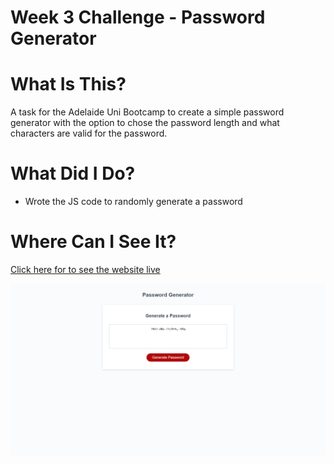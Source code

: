 # Week 3 Challenge - Password Generator
 
# What Is This?
A task for the Adelaide Uni Bootcamp to create a simple password generator with the option to chose the password length and what characters are valid for the password.

# What Did I Do?
* Wrote the JS code to randomly generate a password

# Where Can I See It?
[Click here for to see the website live](https://wombattree.github.io/Week3Challenge_PasswordGenerator/)

![Preview Image](./assets/readMeImage.png?raw=true "Preview Image")